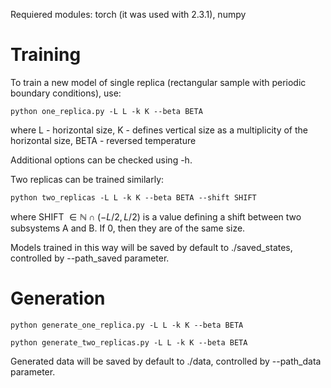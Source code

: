 Requiered modules: torch (it was used with 2.3.1), numpy

# Training

To train a new model of single replica (rectangular sample with periodic boundary conditions), use:
```
python one_replica.py -L L -k K --beta BETA
```
where L - horizontal size, K - defines vertical size as a multiplicity of the horizontal size, BETA - reversed temperature

Additional options can be checked using -h.

Two replicas can be trained similarly:
```
python two_replicas -L L -k K --beta BETA --shift SHIFT
```
where SHIFT $\in \mathbb{N} \cap (-L/2, L/2)$ is a value defining a shift between two subsystems A and B. If 0, then they are of the same size.

Models trained in this way will be saved by default to ./saved_states, controlled by --path_saved parameter. 
# Generation

```
python generate_one_replica.py -L L -k K --beta BETA
```
```
python generate_two_replicas.py -L L -k K --beta BETA
```
Generated data will be saved by default to ./data, controlled by --path_data parameter.
